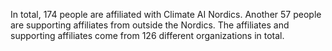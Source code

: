 In total, 174 people are affiliated with Climate AI Nordics. Another 57 people are supporting affiliates from outside the Nordics. The affiliates and supporting affiliates come from 126 different organizations in total.
